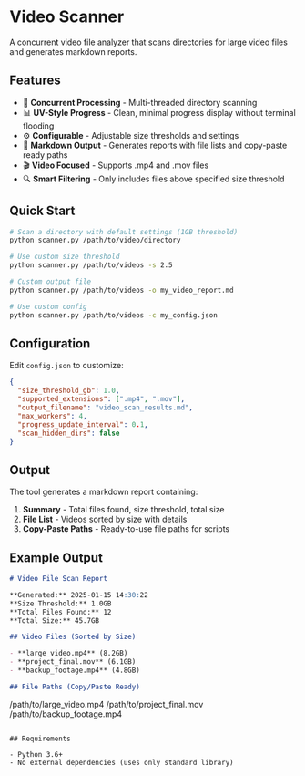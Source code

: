 # Video Scanner

A concurrent video file analyzer that scans directories for large video files and generates markdown reports.

## Features

- 🚀 **Concurrent Processing** - Multi-threaded directory scanning
- 📊 **UV-Style Progress** - Clean, minimal progress display without terminal flooding
- ⚙️ **Configurable** - Adjustable size thresholds and settings
- 📝 **Markdown Output** - Generates reports with file lists and copy-paste ready paths
- 🎬 **Video Focused** - Supports .mp4 and .mov files
- 🔍 **Smart Filtering** - Only includes files above specified size threshold

## Quick Start

```bash
# Scan a directory with default settings (1GB threshold)
python scanner.py /path/to/video/directory

# Use custom size threshold
python scanner.py /path/to/videos -s 2.5

# Custom output file
python scanner.py /path/to/videos -o my_video_report.md

# Use custom config
python scanner.py /path/to/videos -c my_config.json
```

## Configuration

Edit `config.json` to customize:

```json
{
  "size_threshold_gb": 1.0,
  "supported_extensions": [".mp4", ".mov"],
  "output_filename": "video_scan_results.md",
  "max_workers": 4,
  "progress_update_interval": 0.1,
  "scan_hidden_dirs": false
}
```

## Output

The tool generates a markdown report containing:

1. **Summary** - Total files found, size threshold, total size
2. **File List** - Videos sorted by size with details
3. **Copy-Paste Paths** - Ready-to-use file paths for scripts

## Example Output

```markdown
# Video File Scan Report

**Generated:** 2025-01-15 14:30:22  
**Size Threshold:** 1.0GB  
**Total Files Found:** 12  
**Total Size:** 45.7GB  

## Video Files (Sorted by Size)

- **large_video.mp4** (8.2GB)
- **project_final.mov** (6.1GB)
- **backup_footage.mp4** (4.8GB)

## File Paths (Copy/Paste Ready)

```
/path/to/large_video.mp4
/path/to/project_final.mov
/path/to/backup_footage.mp4
```

## Requirements

- Python 3.6+
- No external dependencies (uses only standard library)